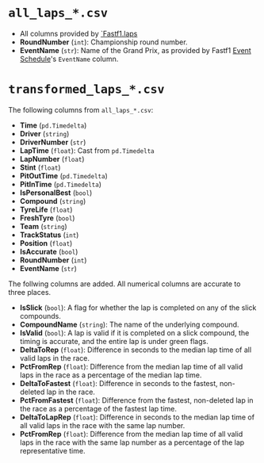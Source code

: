 # `all_laps_*.csv`

- All columns provided by [`Fastf1.laps](https://docs.fastf1.dev/core.html#laps)
- **RoundNumber** (`int`): Championship round number.
- **EventName** (`str`): Name of the Grand Prix, as provided by Fastf1 [Event Schedule](https://docs.fastf1.dev/events.html#event-schedule-data)'s `EventName` column.

# `transformed_laps_*.csv`

The following columns from `all_laps_*.csv`:

- **Time** (`pd.Timedelta`)
- **Driver** (`string`)
- **DriverNumber** (`str`)
- **LapTime** (`float`): Cast from `pd.Timedelta`
- **LapNumber** (`float`)
- **Stint** (`float`)
- **PitOutTime** (`pd.Timedelta`)
- **PitInTime** (`pd.Timedelta`)
- **IsPersonalBest** (`bool`)
- **Compound** (`string`)
- **TyreLife** (`float`)
- **FreshTyre** (`bool`)
- **Team** (`string`)
- **TrackStatus** (`int`)
- **Position** (`float`)
- **IsAccurate** (`bool`)
- **RoundNumber** (`int`)
- **EventName** (`str`)

The follwing columns are added. All numerical columns are accurate to three places.

- **IsSlick** (`bool`): A flag for whether the lap is completed on any of the slick compounds.
- **CompoundName** (`string`): The name of the underlying compound.
- **IsValid** (`bool`): A lap is valid if it is completed on a slick compound, the timing is accurate, and the entire lap is under green flags.
- **DeltaToRep** (`float`): Difference in seconds to the median lap time of all valid laps in the race.
- **PctFromRep** (`float`): Difference from the median lap time of all valid laps in the race as a percentage of the median lap time.
- **DeltaToFastest** (`float`): Difference in seconds to the fastest, non-deleted lap in the race.
- **PctFromFastest** (`float`): Difference from the fastest, non-deleted lap in the race as a percentage of the fastest lap time.
- **DeltaToLapRep** (`float`): Difference in seconds to the median lap time of all valid laps in the race with the same lap number.
- **PctFromRep** (`float`): Difference from the median lap time of all valid laps in the race with the same lap number as a percentage of the lap representative time.
